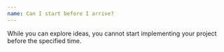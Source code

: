 ```yaml
---
name: Can I start before I arrive?
---
```


While you can explore ideas, you cannot start implementing your project before the specified time.
